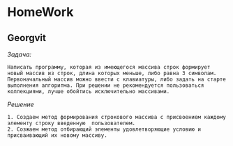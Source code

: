 
# HomeWork
## Georgvit

*Задача:* 

    Написать программу, которая из имеющегося массива строк формирует новый массив из строк, длина которых меньше, либо равна 3 символам. Первоначальный массив можно ввести с клавиатуры, либо задать на старте выполнения алгоритма. При решении не рекомендуется пользоваться коллекциями, лучше обойтись исключительно массивами.

*Решение*

    1. Создаем метод формирования строкового массива с присвоением каждому элементу строку введенную  пользователем.
    2. Созжаем метод отбирающий элементы удовлетворяющие условию и присваивающий их новому массиву.


